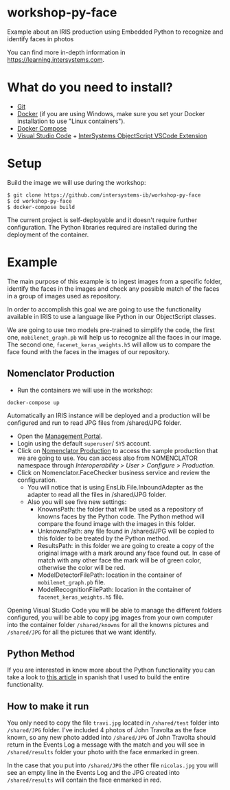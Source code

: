 # workshop-py-face
Example about an IRIS production using Embedded Python to recognize and identify faces in photos

You can find more in-depth information in https://learning.intersystems.com.

# What do you need to install? 
* [Git](https://git-scm.com/downloads) 
* [Docker](https://www.docker.com/products/docker-desktop) (if you are using Windows, make sure you set your Docker installation to use "Linux containers").
* [Docker Compose](https://docs.docker.com/compose/install/)
* [Visual Studio Code](https://code.visualstudio.com/download) + [InterSystems ObjectScript VSCode Extension](https://marketplace.visualstudio.com/items?itemName=daimor.vscode-objectscript)

# Setup
Build the image we will use during the workshop:

```console
$ git clone https://github.com/intersystems-ib/workshop-py-face
$ cd workshop-py-face
$ docker-compose build
```

The current project is self-deployable and it doesn't require further configuration. The Python libraries required are installed during the deployment of the container.

# Example

The main purpose of this example is to ingest images from a specific folder, identify the faces in the images and check any possible match of the faces in a group of images used as repository.

In order to accomplish this goal we are going to use the functionality available in IRIS to use a language like Python in our ObjectScript classes.

We are going to use two models pre-trained to simplify the code, the first one, `mobilenet_graph.pb` will help us to recognize all the faces in our image. The second one, `facenet_keras_weights.h5` will allow us to compare the face found with the faces in the images of our repository.

## Nomenclator Production 
* Run the containers we will use in the workshop:
```
docker-compose up
```
Automatically an IRIS instance will be deployed and a production will be configured and run to read JPG files from /shared/JPG folder.

* Open the [Management Portal](http://localhost:52773/csp/sys/UtilHome.csp).
* Login using the default `superuser`/ `SYS` account.
* Click on [Nomenclator Production](http://localhost:52773/csp/nomenclator/EnsPortal.ProductionConfig.zen?$NAMESPACE=NOMENCLATOR&$NAMESPACE=NOMENCLATOR&) to access the sample production that we are going to use. You can access also from NOMENCLATOR namespace through *Interoperability > User > Configure > Production*.
* Click on Nomenclator.FaceChecker business service and review the configuration.
  * You will notice that is using EnsLib.File.InboundAdapter as the adapter to read all the files in /shared/JPG folder.
  * Also you will see five new settings:
    * KnownsPath: the folder that will be used as a repository of knowns faces by the Python code. The Python method will compare the found image with the images in this folder. 
    * UnknownsPath: any file found in /shared/JPG will be copied to this folder to be treated by the Python method.
    * ResultsPath: in this folder we are going to create a copy of the original image with a mark around any face found out. In case of match with any other face the mark will be of green color, otherwise the color will be red. 
    * ModelDetectorFilePath: location in the container of `mobilenet_graph.pb` file.
    * ModelRecognitionFilePath: location in the container of `facenet_keras_weights.h5` file.

Opening Visual Studio Code you will be able to manage the different folders configured, you will be able to copy jpg images from your own computer into the container folder `/shared/knowns` for all the knowns pictures and `/shared/JPG` for all the pictures that we want identify.

## Python Method
If you are interested in know more about the Python functionality you can take a look to [this article](https://www.codificandobits.com/blog/tutorial-reconocimiento-facial-python/) in spanish that I used to build the entire functionality.

## How to make it run
You only need to copy the file `travi.jpg` located in `/shared/test` folder into `/shared/JPG` folder. I've included 4 photos of John Travolta as the face known, so any new photo added into `/shared/JPG` of John Travolta should return in the Events Log a message with the match and you will see in `/shared/results` folder your photo with the face enmarked in green.

In the case that you put into `/shared/JPG` the other file `nicolas.jpg` you will see an empty line in the Events Log and the JPG created into `/shared/results` will contain the face enmarked in red.
